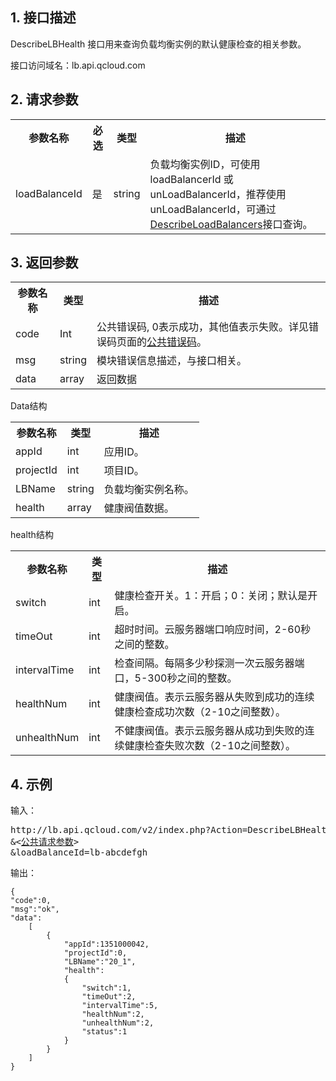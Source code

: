 ## 1. 接口描述

  DescribeLBHealth 接口用来查询负载均衡实例的默认健康检查的相关参数。
 
接口访问域名：lb.api.qcloud.com

## 2. 请求参数
  
<table class="t"><tbody><tr>
<th><b>参数名称</b></th>
<th><b>必选</b></th>
<th><b>类型</b></th>
<th><b>描述</b></th>
<tr>
<td> loadBalanceId
<td> 是
<td> string
<td> 负载均衡实例ID，可使用loadBalancerId 或 unLoadBalancerId，推荐使用unLoadBalancerId，可通过<a href="/doc/api/244/%E6%9F%A5%E8%AF%A2%E8%B4%9F%E8%BD%BD%E5%9D%87%E8%A1%A1%E5%AE%9E%E4%BE%8B%E5%88%97%E8%A1%A8" title="DescribeLoadBalancers">DescribeLoadBalancers</a>接口查询。
</tbody></table>
 

## 3. 返回参数
 
<table class="t"><tbody><tr>
<th><b>参数名称</b></th>
<th><b>类型</b></th>
<th><b>描述</b></th>
<tr>
<td> code
<td> Int
<td> 公共错误码, 0表示成功，其他值表示失败。详见错误码页面的<a href="/doc/api/244/%E9%94%99%E8%AF%AF%E7%A0%81#1.E3.80.81.E5.85.AC.E5.85.B1.E9.94.99.E8.AF.AF.E7.A0.81" title="公共错误码">公共错误码</a>。
<tr>
<td> msg
<td> string
<td> 模块错误信息描述，与接口相关。
<tr>
<td> data
<td> array
<td> 返回数据
</tbody></table>
Data结构
<table class="t"><tbody><tr>
<th><b>参数名称</b></th>
<th><b>类型</b></th>
<th><b>描述</b></th>
<tr>
<td> appId
<td> int
<td> 应用ID。
<tr>
<td> projectId
<td> int
<td> 项目ID。
<tr>
<td> LBName
<td> string
<td> 负载均衡实例名称。
<tr>
<td> health
<td> array
<td> 健康阀值数据。
</tbody></table>
health结构
<table class="t"><tbody><tr>
<th><b>参数名称</b></th>
<th><b>类型</b></th>
<th><b>描述</b></th>
<tr>
<td> switch
<td> int
<td>健康检查开关。1：开启；0：关闭；默认是开启。
<tr>
<td> timeOut
<td> int
<td>超时时间。云服务器端口响应时间，2-60秒之间的整数。
<tr>
<td> intervalTime
<td> int
<td>检查间隔。每隔多少秒探测一次云服务器端口，5-300秒之间的整数。
<tr>
<td> healthNum
<td> int
<td>健康阀值。表示云服务器从失败到成功的连续健康检查成功次数（2-10之间整数）。
<tr>
<td> unhealthNum
<td> int
<td>不健康阀值。表示云服务器从成功到失败的连续健康检查失败次数（2-10之间整数）。
</tbody></table>
 

## 4. 示例
 
输入：
<pre>
http://lb.api.qcloud.com/v2/index.php?Action=DescribeLBHealth
&<<a href="/doc/api/229/6976">公共请求参数</a>>
&loadBalanceId=lb-abcdefgh
</pre>
输出：
```
{
"code":0,
"msg":"ok",
"data":
	[
		{
			"appId":1351000042,
			"projectId":0,
			"LBName":"20_1",
			"health":
			{
				"switch":1,
				"timeOut":2,
				"intervalTime":5,
				"healthNum":2,
				"unhealthNum":2,
				"status":1
			}
		}
	]
}
```

